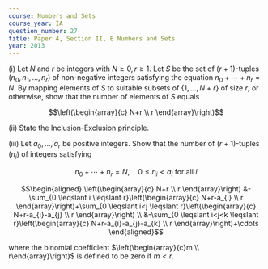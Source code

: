 ```yaml
---
course: Numbers and Sets
course_year: IA
question_number: 27
title: Paper 4, Section II, E Numbers and Sets
year: 2013
---
```




(i) Let $N$ and $r$ be integers with $N \geqslant 0, r \geqslant 1$. Let $S$ be the set of $(r+1)$-tuples $\left(n_{0}, n_{1}, \ldots, n_{r}\right)$ of non-negative integers satisfying the equation $n_{0}+\cdots+n_{r}=N$. By mapping elements of $S$ to suitable subsets of $\{1, \ldots, N+r\}$ of size $r$, or otherwise, show that the number of elements of $S$ equals

$$\left(\begin{array}{c}
N+r \\
r
\end{array}\right)$$

(ii) State the Inclusion-Exclusion principle.

(iii) Let $a_{0}, \ldots, a_{r}$ be positive integers. Show that the number of $(r+1)$-tuples $\left(n_{i}\right)$ of integers satisfying

$$n_{0}+\cdots+n_{r}=N, \quad 0 \leqslant n_{i}<a_{i} \text { for all } i$$

$$\begin{aligned}
\left(\begin{array}{c}
N+r \\
r
\end{array}\right) &-\sum_{0 \leqslant i \leqslant r}\left(\begin{array}{c}
N+r-a_{i} \\
r
\end{array}\right)+\sum_{0 \leqslant i<j \leqslant r}\left(\begin{array}{c}
N+r-a_{i}-a_{j} \\
r
\end{array}\right) \\
&-\sum_{0 \leqslant i<j<k \leqslant r}\left(\begin{array}{c}
N+r-a_{i}-a_{j}-a_{k} \\
r
\end{array}\right)+\cdots
\end{aligned}$$

where the binomial coefficient $\left(\begin{array}{c}m \\ r\end{array}\right)$ is defined to be zero if $m<r$.